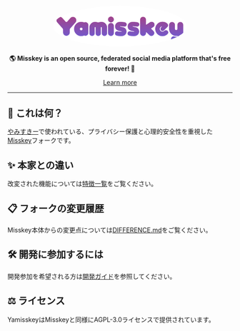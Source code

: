 <div align="center">
<a href="https://misskey-hub.net">
	<img src="./assets/title_float.svg" alt="Misskey logo" style="border-radius:50%" width="300"/>
</a>

**🌎 **Misskey** is an open source, federated social media platform that's free forever! 🚀**

[Learn more](https://misskey-hub.net/)

---
</div>
  
## 🤔 これは何？
[やみすきー](https://yami.ski)で使われている、プライバシー保護と心理的安全性を重視した[Misskey](https://github.com/misskey-dev/misskey)フォークです。

## ✨ 本家との違い
改変された機能については[特徴一覧](https://hub.yami.ski/reference/feature/#%E6%94%B9%E5%A4%89)をご覧ください。

## 📋 フォークの変更履歴
Misskey本体からの変更点については[DIFFERENCE.md](DIFFERENCE.md)をご覧ください。

## 🛠️ 開発に参加するには
開発参加を希望される方は[開発ガイド](https://hub.yami.ski/guides/contributing/)を参照してください。

## ⚖️ ライセンス
YamisskeyはMisskeyと同様にAGPL-3.0ライセンスで提供されています。
